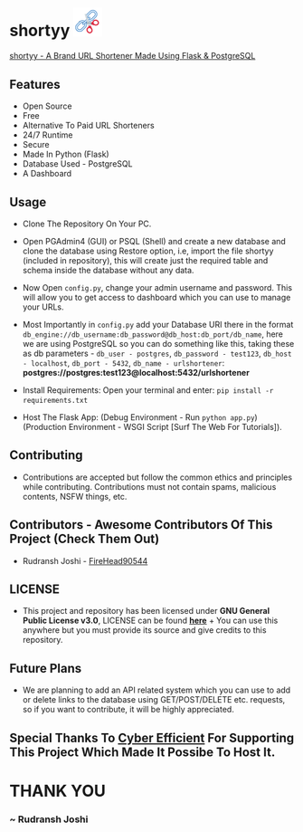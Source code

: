 # shortyy <img src="/assets/logo.png" width=10% height=10%>
[shortyy - A Brand URL Shortener Made Using Flask &amp; PostgreSQL](https://shortyy.ml/)



## Features
- Open Source
- Free
- Alternative To Paid URL Shorteners
- 24/7 Runtime
- Secure
- Made In Python (Flask)
- Database Used - PostgreSQL
- A Dashboard



## Usage
- Clone The Repository On Your PC.

- Open PGAdmin4 (GUI) or PSQL (Shell) and create a new database and clone the database using Restore option, i.e, import the file shortyy (included in repository), this will create just the required table and schema inside the database without any data.

- Now Open `config.py`, change your admin username and password. This will allow you to get access to dashboard which you can use to manage your URLs. 

- Most Importantly in `config.py` add your Database URI there in the format `db_engine://db_username:db_password@db_host:db_port/db_name`, here we are using PostgreSQL so you can do something like this, taking these as db parameters - `db_user - postgres`, `db_password - test123`, `db_host - localhost`, `db_port - 5432`, `db_name - urlshortener`:
     **postgres://postgres:test123@localhost:5432/urlshortener**
     
- Install Requirements: Open your terminal and enter: `pip install -r requirements.txt`

- Host The Flask App: (Debug Environment - Run `python app.py`) (Production Environment - WSGI Script [Surf The Web For Tutorials]).



## Contributing
- Contributions are accepted but follow the common ethics and principles while contributing. Contributions must not contain spams, malicious contents, NSFW things, etc.



## Contributors - Awesome Contributors Of This Project (Check Them Out)
- Rudransh Joshi - [FireHead90544](https://github.com/FireHead90544)


## LICENSE
- This project and repository has been licensed under **GNU General Public License v3.0**, LICENSE can be found **[here](https://github.com/FireHead90544/shortyy/blob/main/LICENSE)** + You can use this anywhere but you must provide its source and give credits to this repository.



## Future Plans
- We are planning to add an API related system which you can use to add or delete links to the database using GET/POST/DELETE etc. requests, so if you want to contribute, it will be highly appreciated.



## Special Thanks To [Cyber Efficient](https://www.cyberefficient.io/) For Supporting This Project Which Made It Possibe To Host It.



# THANK YOU
### ~ Rudransh Joshi
